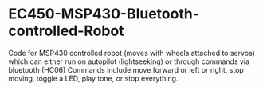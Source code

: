# EC450-MSP430-Bluetooth-controlled-Robot
Code for MSP430 controlled robot (moves with wheels attached to servos) which can either run on autopilot (lightseeking) or through commands via bluetooth (HC06)
Commands include move forward or left or right, stop moving, toggle a LED, play tone, or stop everything.
